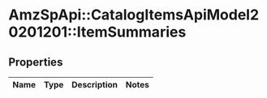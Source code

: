 # AmzSpApi::CatalogItemsApiModel20201201::ItemSummaries

## Properties
Name | Type | Description | Notes
------------ | ------------- | ------------- | -------------

